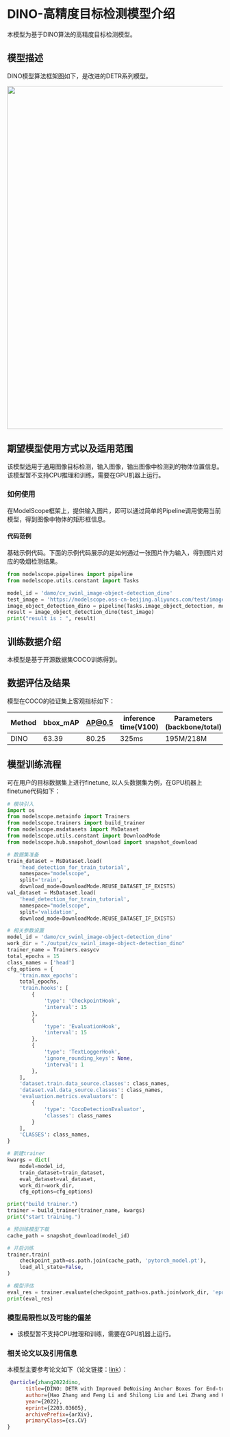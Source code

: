 
<!--- 以下model card模型说明部分，请使用中文提供（除了代码，bibtex等部分） --->

# DINO-高精度目标检测模型介绍
本模型为基于DINO算法的高精度目标检测模型。


## 模型描述

DINO模型算法框架图如下，是改进的DETR系列模型。

<img src="https://modelscope.cn/api/v1/models/damo/cv_swinl_image-object-detection_dino/repo?Revision=master&FilePath=assets/dino_framework.jpg&View=true" width="800" >


## 期望模型使用方式以及适用范围
该模型适用于通用图像目标检测，输入图像，输出图像中检测到的物体位置信息。
该模型暂不支持CPU推理和训练，需要在GPU机器上运行。

### 如何使用
在ModelScope框架上，提供输入图片，即可以通过简单的Pipeline调用使用当前模型，得到图像中物体的矩形框信息。

#### 代码范例
基础示例代码。下面的示例代码展示的是如何通过一张图片作为输入，得到图片对应的吸烟检测结果。
```python
from modelscope.pipelines import pipeline
from modelscope.utils.constant import Tasks

model_id = 'damo/cv_swinl_image-object-detection_dino'
test_image = 'https://modelscope.oss-cn-beijing.aliyuncs.com/test/images/image_detection.jpg'
image_object_detection_dino = pipeline(Tasks.image_object_detection, model=model_id)
result = image_object_detection_dino(test_image)
print("result is : ", result)
```

## 训练数据介绍
本模型是基于开源数据集COCO训练得到。

## 数据评估及结果
模型在COCO的验证集上客观指标如下：

| Method | bbox_mAP| AP@0.5 | inference time(V100)| Parameters (backbone/total)|
| ------------ | ------------ | ------------ | ------------ | ------------ |
| DINO | 63.39 | 80.25 | 325ms | 195M/218M  |

## 模型训练流程
可在用户的目标数据集上进行finetune, 以人头数据集为例，在GPU机器上finetune代码如下：

```python
# 模块引入
import os
from modelscope.metainfo import Trainers
from modelscope.trainers import build_trainer
from modelscope.msdatasets import MsDataset
from modelscope.utils.constant import DownloadMode
from modelscope.hub.snapshot_download import snapshot_download

# 数据集准备
train_dataset = MsDataset.load(
    'head_detection_for_train_tutorial', 
    namespace="modelscope", 
    split='train', 
    download_mode=DownloadMode.REUSE_DATASET_IF_EXISTS)
val_dataset = MsDataset.load(
    'head_detection_for_train_tutorial', 
    namespace="modelscope", 
    split='validation', 
    download_mode=DownloadMode.REUSE_DATASET_IF_EXISTS)

# 相关参数设置
model_id = 'damo/cv_swinl_image-object-detection_dino'
work_dir = "./output/cv_swinl_image-object-detection_dino"
trainer_name = Trainers.easycv
total_epochs = 15
class_names = ['head']
cfg_options = {
    'train.max_epochs':
    total_epochs,
    'train.hooks': [
        {
            'type': 'CheckpointHook',
            'interval': 15
        },
        {
            'type': 'EvaluationHook',
            'interval': 15
        },
        {
            'type': 'TextLoggerHook',
            'ignore_rounding_keys': None,
            'interval': 1
        },
    ],
    'dataset.train.data_source.classes': class_names,
    'dataset.val.data_source.classes': class_names,
    'evaluation.metrics.evaluators': [
        {
            'type': 'CocoDetectionEvaluator',
            'classes': class_names
        }
    ],
    'CLASSES': class_names,
}

# 新建trainer
kwargs = dict(
    model=model_id,
    train_dataset=train_dataset,
    eval_dataset=val_dataset,
    work_dir=work_dir,
    cfg_options=cfg_options)

print("build trainer.")
trainer = build_trainer(trainer_name, kwargs)
print("start training.")

# 预训练模型下载
cache_path = snapshot_download(model_id)

# 开启训练
trainer.train(
    checkpoint_path=os.path.join(cache_path, 'pytorch_model.pt'),
    load_all_state=False,
)

# 模型评估
eval_res = trainer.evaluate(checkpoint_path=os.path.join(work_dir, 'epoch_15.pth'))
print(eval_res)
```

### 模型局限性以及可能的偏差
- 该模型暂不支持CPU推理和训练，需要在GPU机器上运行。

### 相关论文以及引用信息
本模型主要参考论文如下（论文链接：[link](https://arxiv.org/abs/2203.03605)）：

```BibTeX
 @article{zhang2022dino,
      title={DINO: DETR with Improved DeNoising Anchor Boxes for End-to-End Object Detection},
      author={Hao Zhang and Feng Li and Shilong Liu and Lei Zhang and Hang Su and Jun Zhu and Lionel M. Ni and Heung-Yeung Shum},
      year={2022},
      eprint={2203.03605},
      archivePrefix={arXiv},
      primaryClass={cs.CV}
}
```
